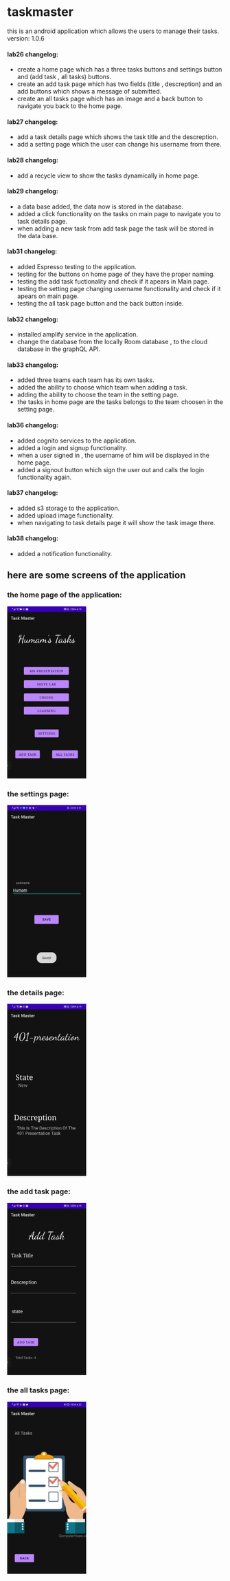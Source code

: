 # taskmaster

this is an android application which allows the users to manage their tasks. 
version: 1.0.6

#### lab26 changelog:
+ create a home page which has a three tasks buttons and settings button and (add task , all tasks) buttons.
+ create an add task page which has two fields (title , descreption) and an add buttons which shows a message of submitted.
+ create an all tasks page which has an image and a back button to navigate you back to the home page.

#### lab27 changelog:
+ add a task details page which shows the task title and the descreption.
+ add a setting page which the user can change his username from there.

#### lab28 changelog:
+ add a recycle view to show the tasks dynamically in home page.

#### lab29 changelog:
+ a data base added, the data now is stored in the database.
+ added a click functionality on the tasks on main page to navigate you to task details page.
+ when adding a new task from add task page the task will be stored in the data base.

#### lab31 changelog:

+ added Espresso testing to the application.
+ testing for the buttons on home page of they have the proper naming.
+ testing the add task fuctionality and check if it apears in Main page.
+ testing the setting page changing username functionality and check if it apears on main page.
+ testing the all task page button and the back button inside.

#### lab32 changelog:

+ installed amplify service in the application.
+ change the database from the locally Room database , to the cloud database in the graphQL API.


#### lab33 changelog:

+ added three teams each team has its own tasks.
+ added the ability to choose which team when adding a task.
+ adding the ability to choose the team in the setting page.
+ the tasks in home page are the tasks belongs to the team choosen in the setting page.


#### lab36 changelog:

+ added cognito services to the application.
+ added a login and signup functionality.
+ when a user signed in , the username of him will be displayed in the home page.
+ added a signout button which sign the user out and calls the login functionality again.


#### lab37 changelog:

+ added s3 storage to the application.
+ added upload image functionality.
+ when navigating to task details page it will show the task image there.


#### lab38 changelog:

+ added a notification functionality.



## here are some screens of the application
### the home page of the application:
<img src="screenshots/home.jpg" height="400" alt="Screenshot"/>


### the settings page:
<img src="screenshots/setting.jpg" height="400" alt="Screenshot"/>



### the details page:
<img src="screenshots/detail.jpg" height="400" alt="Screenshot"/>



### the add task page:
<img src="screenshots/add-task.jpg" height="400" alt="Screenshot"/>



### the all tasks page:
<img src="screenshots/all-tasks.jpg" height="400" alt="Screenshot"/>


